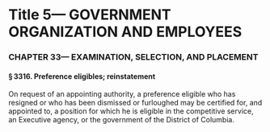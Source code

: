 
# Title 5— GOVERNMENT ORGANIZATION AND EMPLOYEES
### CHAPTER 33— EXAMINATION, SELECTION, AND PLACEMENT
#### § 3316. Preference eligibles; reinstatement

On request of an appointing authority, a preference eligible who has resigned or who has been dismissed or furloughed may be certified for, and appointed to, a position for which he is eligible in the competitive service, an Executive agency, or the government of the District of Columbia.

